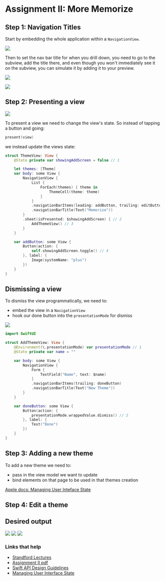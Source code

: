 # Assignment II: More Memorize

## Step 1: Navigation Titles

Start by embedding the whole application within a `NavigationView`.

![](images/4.png)

Then to set the nav bar title for when you drill down, you need to go to the subview, add the title there, and even though you won't immediately see it on the subview, you can simulate it by adding it to your preview.

![](images/5.png)

![](images/6.png)


## Step 2: Presenting a view

![](images/demo1.gif)

To present a view we need to change the view's state. So instead of tapping a button and going:

```swift
present(view)
```

we instead update the views state:

```swift
struct ThemeView: View {
    @State private var showingAddScreen = false // 1

    let themes: [Theme]
    var body: some View {
        NavigationView {
            List {
                ForEach(themes) { theme in
                    ThemeCell(theme: theme)
                }
            }
            .navigationBarItems(leading: addButton, trailing: editButton)
            .navigationBarTitle(Text("Memorize"))
        }
        .sheet(isPresented: $showingAddScreen) { // 2
            AddThemeView() // 3
        }
    }

    var addButton: some View {
        Button(action: {
            self.showingAddScreen.toggle() // 4
        }, label: {
            Image(systemName: "plus")
        })
    }
}
```

## Dismissing a view

To dismiss the view programmatically, we need to:

- embed the view in a `NavigationView`
- hook our done button into the `presentationMode` for dismiss

![](images/7.png)

```swift
import SwiftUI

struct AddThemeView: View {
    @Environment(\.presentationMode) var presentationMode // 1
    @State private var name = ""

    var body: some View {
        NavigationView {
            Form {
                TextField("Name", text: $name)
            }
            .navigationBarItems(trailing: doneButton)
            .navigationBarTitle(Text("New Theme"))
        }
    }

    var doneButton: some View {
        Button(action: {
            presentationMode.wrappedValue.dismiss() // 2
        }, label: {
            Text("Done")
        })
    }
}
```


## Step 3: Adding a new theme

To add a new theme we need to:

- pass in the view model we want to update
- bind elements on that page to be used in that themes creation

[Apple docs: Managing User Inteface State](https://developer.apple.com/documentation/swiftui/managing-user-interface-state)




## Step 4: Edit a theme


## Desired output

![](images/1.png)
![](images/3.png)
![](images/2.png)



### Links that help

- [Standford Lectures](https://cs193p.sites.stanford.edu/)
- [Assignment II pdf](https://cs193p.sites.stanford.edu/sites/g/files/sbiybj16636/files/media/file/Assignment%202.pdf)
- [Swift API Design Guidelines](https://www.swift.org/documentation/api-design-guidelines/)
- [Managing User Interface State](https://developer.apple.com/documentation/swiftui/managing-user-interface-state)


